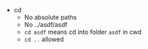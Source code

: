 - cd
	- No absolute paths
	- No ../asdf/asdf
	- `cd asdf` means cd into folder `asdf` in cwd
	- `cd ..` allowed
